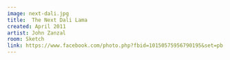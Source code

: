 ```yaml
---
image: next-dali.jpg
title:  The Next Dali Lama
created: April 2011
artist: John Zanzal
room: Sketch
link: https://www.facebook.com/photo.php?fbid=10150575956790195&set=pb.846910194.-2207520000..&type=3&theater
---
```



